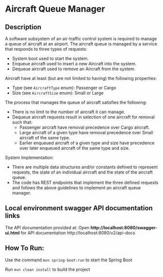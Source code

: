 # Aircraft Queue Manager

## Description

A software subsystem of an air-traffic control system is required to manage a queue of aircraft at an airport. The aircraft queue is managed by a service that responds to three types of requests:
- System boot used to start the system.
- Enqueue aircraft used to insert a new Aircraft into the system.
- Dequeue aircraft used to remove an Aircraft from the system.

Aircraft have at least (but are not limited to having) the following properties:
- Type (see `AircraftType` enum): Passenger or Cargo
- Size (see `AircraftSize` enum): Small or Large

The process that manages the queue of aircraft satisfies the following:
- There is no limit to the number of aircraft it can manage.
- Dequeue aircraft requests result in selection of one aircraft for removal such that:
   - Passenger aircraft have removal precedence over Cargo aircraft.
   - Large aircraft of a given type have removal precedence over Small aircraft of the same type.
   - Earlier enqueued aircraft of a given type and size have precedence over later enqueued aircraft of the same type and size.

System Implementation:
- There are multiple data structures and/or constants defined to represent requests, the state of an individual aircraft and the state of the aircraft queue.
- The code has REST endpoints that implement the three defined requests and follows the above guidelines to implement an aircraft queue manager.


## Local environment swagger API documentation links

The API documentation provided at:
Open __http://localhost:8080/swagger-ui.html__ for API documentation
http://localhost:8080/v2/api-docs

## How To Run:

Use the command `mvn spring-boot:run` to start the Spring Boot

Run `mvn clean install` to build the project
